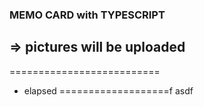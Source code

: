 ### MEMO CARD with TYPESCRIPT
=> pictures will be uploaded
--------------------------
==========================
- elapsed
===================f
asdf
